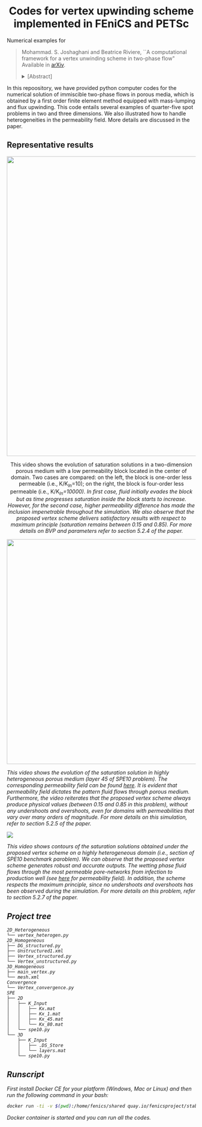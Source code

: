 <center><h1>Codes for vertex upwinding scheme implemented in FEniCS and PETSc</h1></center>

Numerical examples for
> Mohammad. S. Joshaghani and Beatrice Riviere,
> ``A computational framework for a vertex unwinding scheme in two-phase flow" Available in [arXiv](https://arxiv.org/abs/2103.03285).
> <details><summary>[Abstract]</summary>
><p> This paper presents the numerical solution of immiscible two-phase flows in porous media, obtained by a first-order finite element method equipped with mass-lumping and flux up-winding. The unknowns are the physical phase pressure and phase saturation. Our numerical experiments confirm that the method converges optimally for manufactured solutions. For both structured and unstructured meshes, we observe the high-accuracy wetting saturation profile that ensures minimal numerical diffusion at the front. Performing several examples of quarter-five spot problems in two and three dimensions, we show that the method can easily handle heterogeneities in the permeability field. Two distinct features that make the method appealing to reservoir simulators are: (i) maximum principle is satisfied, and (ii) mass balance is locally conserved.
></p>
></details>

In this repoository, we have provided python computer codes for the numerical solution of immiscible two-phase flows in porous media, which is obtained by a first order finite element method equipped with mass-lumping and flux upwinding.
This code entails several examples of quarter-five spot problems in two and three dimensions. We also illustrated how to handle heterogeneities in the permeability field. More details are discussed in the paper.

## Representative results
<img src="Video/Video1.gif" width="800" />
<!-- ![](./Video/Video1.gif) -->
<p align="center">
This video shows the evolution of saturation solutions in a two-dimension porous medium with a low permeability block located in the center of domain. Two cases are compared: on the left, the block is one-order less permeable (i.e., K/K<sub><i>In</i></sub>=10); on the right, the block is four-order less permeable (i.e., K/K<sub><i>In</sub>=10000). In first case, fluid initially evades the block but as time progresses saturation inside the block starts to increase. However, for the second case, higher permeability difference has made the inclusion impenetrable throughout the simulation. We also observe that the proposed vertex scheme delivers satisfactory results with respect to maximum principle (saturation remains between 0.15 and 0.85). For more details on BVP and parameters refer to section 5.2.4 of the paper.
</p>

<p align="center">
<img src="Video/Video2.gif" width="600" />
</p>

<p align="center"> 

This video shows the evolution of the saturation solution in highly heterogeneous porous medium (layer 45 of SPE10 problem). The corresponding permeability field can be found [here](./Video/Figure1.png). It is evident that permeability field dictates the pattern fluid flows through porous medium. Furthermore, the video reiterates that the proposed vertex scheme always produce physical values (between 0.15 and 0.85 in this problem), without any undershoots and overshoots, even for domains with permeabilities that vary over many orders of magnitude. For more details on this simulation, refer to section 5.2.5 of the paper. 
</p>


![](./Video/Video3.gif)
<p align="center">

This video shows contours of the saturation solutions obtained under the proposed vertex scheme on a highly heterogeneous domain (i.e., section of SPE10 benchmark paroblem). We can observe that the proposed vertex scheme generates robust and accurate outputs. The wetting phase fluid flows through the most permeable pore-networks from infection to production well (see [here](./Video/Figure2.pdf) for permeability field). In addition, the scheme respects the maximum principle, since no undershoots and overshoots has been observed during the simulation.  For more details on this problem, refer to section 5.2.7 of the paper.
</p>

## Project tree
```
2D_Heterogeneous
└── vertex_heterogen.py
2D_Homogeneous
├── DG_structured.py
├── Unstructured1.xml
├── Vertex_structured.py
└── Vertex_unstructured.py
3D_Homogeneous
├── main_vertex.py
└── mesh.xml
Convergence
└── Vertex_convergence.py
SPE
├── 2D
│   ├── K_Input
│   │   ├── Kx.mat
│   │   ├── Kx_1.mat
│   │   ├── Kx_45.mat
│   │   └── Kx_80.mat
│   └── spe10.py
└── 3D
    ├── K_Input
    │   ├── .DS_Store
    │   └── layers.mat
    └── spe10.py
 ```



## Runscript
First install Docker CE for your platform (Windows, Mac or Linux) and then run the following command in your bash:
```bash
docker run -ti -v $(pwd):/home/fenics/shared quay.io/fenicsproject/stable
```
Docker container is started and you can run all the codes.
